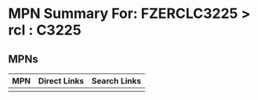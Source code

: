 



# MPN Summary For: FZERCLC3225 > rcl : C3225

## MPNs
  

|MPN|Direct Links|Search Links|
| :--- | :--- | :--- |
||||
